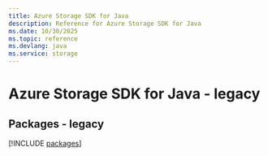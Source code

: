 ```yaml
---
title: Azure Storage SDK for Java
description: Reference for Azure Storage SDK for Java
ms.date: 10/30/2025
ms.topic: reference
ms.devlang: java
ms.service: storage
---
```

# Azure Storage SDK for Java - legacy
## Packages - legacy
[!INCLUDE [packages](storage-index.md)]